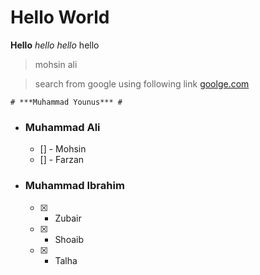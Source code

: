 # Hello World

**Hello**
_hello_
*hello*
hello
> mohsin
>ali

> search from google using following link  [goolge.com](https://www.google.com/)

` # ***Muhammad Younus*** # `
 - ### Muhammad Ali ###
   - [] - Mohsin
   - [] - Farzan
 - ### Muhammad Ibrahim ###
   - [x] - Zubair
   - [x] - Shoaib
   - [x] - Talha
